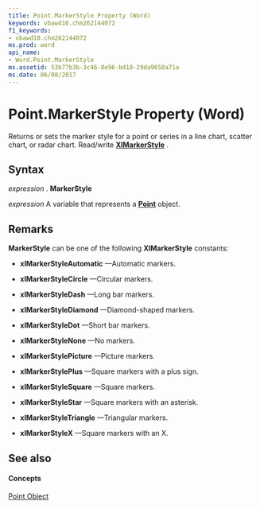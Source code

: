 ```yaml
---
title: Point.MarkerStyle Property (Word)
keywords: vbawd10.chm262144072
f1_keywords:
- vbawd10.chm262144072
ms.prod: word
api_name:
- Word.Point.MarkerStyle
ms.assetid: 53b77b3b-3c46-8e96-bd18-29da9658a71a
ms.date: 06/08/2017
---
```



# Point.MarkerStyle Property (Word)

Returns or sets the marker style for a point or series in a line chart, scatter chart, or radar chart. Read/write **[XlMarkerStyle](xlmarkerstyle-enumeration-word.md)** .


## Syntax

 _expression_ . **MarkerStyle**

 _expression_ A variable that represents a **[Point](point-object-word.md)** object.


## Remarks

 **MarkerStyle** can be one of the following **XlMarkerStyle** constants:


- **xlMarkerStyleAutomatic** —Automatic markers.
    
- **xlMarkerStyleCircle** —Circular markers.
    
- **xlMarkerStyleDash** —Long bar markers.
    
- **xlMarkerStyleDiamond** —Diamond-shaped markers.
    
- **xlMarkerStyleDot** —Short bar markers.
    
- **xlMarkerStyleNone** —No markers.
    
- **xlMarkerStylePicture** —Picture markers.
    
- **xlMarkerStylePlus** —Square markers with a plus sign.
    
- **xlMarkerStyleSquare** —Square markers.
    
- **xlMarkerStyleStar** —Square markers with an asterisk.
    
- **xlMarkerStyleTriangle** —Triangular markers.
    
- **xlMarkerStyleX** —Square markers with an X.
    



## See also


#### Concepts


[Point Object](point-object-word.md)

